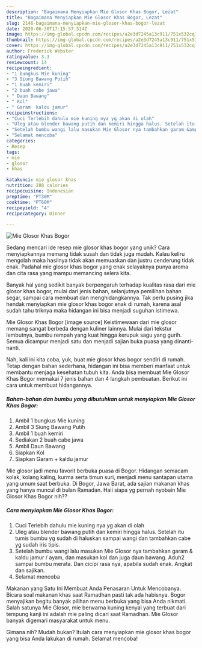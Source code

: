 ```yaml
---
description: "Bagaimana Menyiapkan Mie Glosor Khas Bogor, Lezat"
title: "Bagaimana Menyiapkan Mie Glosor Khas Bogor, Lezat"
slug: 2146-bagaimana-menyiapkan-mie-glosor-khas-bogor-lezat
date: 2020-06-30T17:15:57.514Z
image: https://img-global.cpcdn.com/recipes/a2e3d7245a13c911/751x532cq70/mie-glosor-khas-bogor-foto-resep-utama.jpg
thumbnail: https://img-global.cpcdn.com/recipes/a2e3d7245a13c911/751x532cq70/mie-glosor-khas-bogor-foto-resep-utama.jpg
cover: https://img-global.cpcdn.com/recipes/a2e3d7245a13c911/751x532cq70/mie-glosor-khas-bogor-foto-resep-utama.jpg
author: Frederick Webster
ratingvalue: 3.3
reviewcount: 14
recipeingredient:
- "1 bungkus Mie kuning"
- "3 Siung Bawang Putih"
- "1 buah kemiri"
- "2 buah cabe jawa"
- " Daun Bawang"
- " Kol"
- " Garam  kaldu jamur"
recipeinstructions:
- "Cuci Terlebih dahulu mie kuning nya yg akan di olah"
- "Uleg atau blender bawang putih dan kemiri hingga halus. Setelah itu tumis bumbu yg sudah di haluskan sampai wangi dan tambahkan cabe yg sudah iris tipis."
- "Setelah bumbu wangi lalu masukan Mie Glosor nya tambahkan garam &amp; kaldu jamur / ayam, dan masukan kol dan juga daun bawang. Aduh2 sampai bumbu merata. Dan cicipi rasa nya, apabila sudah enak. Angkat dan sajikan."
- "Selamat mencoba"
categories:
- Resep
tags:
- mie
- glosor
- khas

katakunci: mie glosor khas 
nutrition: 288 calories
recipecuisine: Indonesian
preptime: "PT30M"
cooktime: "PT60M"
recipeyield: "4"
recipecategory: Dinner

---
```



![Mie Glosor Khas Bogor](https://img-global.cpcdn.com/recipes/a2e3d7245a13c911/751x532cq70/mie-glosor-khas-bogor-foto-resep-utama.jpg)

Sedang mencari ide resep mie glosor khas bogor yang unik? Cara menyiapkannya memang tidak susah dan tidak juga mudah. Kalau keliru mengolah maka hasilnya tidak akan memuaskan dan justru cenderung tidak enak. Padahal mie glosor khas bogor yang enak selayaknya punya aroma dan cita rasa yang mampu memancing selera kita.

Banyak hal yang sedikit banyak berpengaruh terhadap kualitas rasa dari mie glosor khas bogor, mulai dari jenis bahan, selanjutnya pemilihan bahan segar, sampai cara membuat dan menghidangkannya. Tak perlu pusing jika hendak menyiapkan mie glosor khas bogor enak di rumah, karena asal sudah tahu triknya maka hidangan ini bisa menjadi suguhan istimewa.

Mie Glosor Khas Bogor [image source] Keistimewaan dari mie glosor memang sangat berbeda dengan kuliner lainnya. Mulai dari tekstur lembutnya, bumbu rempah yang kuat hingga kerupuk sagu yang gurih. Semua dicampur menjadi satu dan menjadi sajian buka puasa yang dinanti-nanti.


Nah, kali ini kita coba, yuk, buat mie glosor khas bogor sendiri di rumah. Tetap dengan bahan sederhana, hidangan ini bisa memberi manfaat untuk membantu menjaga kesehatan tubuh kita. Anda bisa membuat Mie Glosor Khas Bogor memakai 7 jenis bahan dan 4 langkah pembuatan. Berikut ini cara untuk membuat hidangannya.

<!--inarticleads1-->

##### Bahan-bahan dan bumbu yang dibutuhkan untuk menyiapkan Mie Glosor Khas Bogor:

1. Ambil 1 bungkus Mie kuning
1. Ambil 3 Siung Bawang Putih
1. Ambil 1 buah kemiri
1. Sediakan 2 buah cabe jawa
1. Ambil  Daun Bawang
1. Siapkan  Kol
1. Siapkan  Garam + kaldu jamur


Mie glosor jadi menu favorit berbuka puasa di Bogor. Hidangan semacam kolak, kolang kaling, kurma serta timun suri, menjadi menu santapan utama yang umum saat berbuka. Di Bogor, Jawa Barat, ada sajian makanan khas yang hanya muncul di bulan Ramadan. Haii siapa yg pernah nyobain Mie Glosor Khas Bogor nih?? 

<!--inarticleads2-->

##### Cara menyiapkan Mie Glosor Khas Bogor:

1. Cuci Terlebih dahulu mie kuning nya yg akan di olah
1. Uleg atau blender bawang putih dan kemiri hingga halus. Setelah itu tumis bumbu yg sudah di haluskan sampai wangi dan tambahkan cabe yg sudah iris tipis.
1. Setelah bumbu wangi lalu masukan Mie Glosor nya tambahkan garam &amp; kaldu jamur / ayam, dan masukan kol dan juga daun bawang. Aduh2 sampai bumbu merata. Dan cicipi rasa nya, apabila sudah enak. Angkat dan sajikan.
1. Selamat mencoba


Makanan yang Satu Ini Membuat Anda Penasaran Untuk Mencobanya. Bicara soal makanan khas saat Ramadhan pasti tak ada habisnya. Bogor menyajikan begitu banyak pilihan menu berbuka yang bisa Anda nikmati. Salah satunya Mie Glosor, mie berwarna kuning kenyal yang terbuat dari tempung kanji ini adalah mie paling dicari saat Ramadhan. Mie Glosor banyak digemari masyarakat untuk menu. 

Gimana nih? Mudah bukan? Itulah cara menyiapkan mie glosor khas bogor yang bisa Anda lakukan di rumah. Selamat mencoba!

